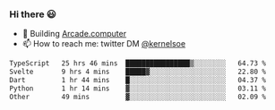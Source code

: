 ### Hi there 😃

- 🔨 Building [Arcade.computer](https://arcade.computer)
- 📫 How to reach me: twitter DM [@kernelsoe](https://twitter.com/kernelsoe)

<!--START_SECTION:waka-->

```txt
TypeScript   25 hrs 46 mins  ████████████████▒░░░░░░░░   64.73 %
Svelte       9 hrs 4 mins    █████▓░░░░░░░░░░░░░░░░░░░   22.80 %
Dart         1 hr 44 mins    █░░░░░░░░░░░░░░░░░░░░░░░░   04.37 %
Python       1 hr 14 mins    ▓░░░░░░░░░░░░░░░░░░░░░░░░   03.11 %
Other        49 mins         ▓░░░░░░░░░░░░░░░░░░░░░░░░   02.09 %
```

<!--END_SECTION:waka-->
